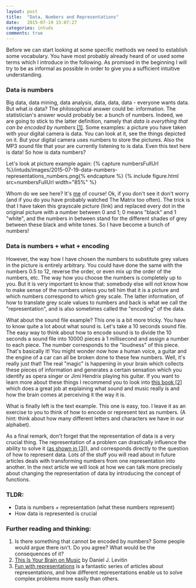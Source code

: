 ```yaml
---
layout: post
title:  "Data, Numbers and Representations"
date:   2015-07-19 15:07:27
categories: intuds
comments: true
---
```

Before we can start looking at some specific methods we need to establish some vocabulary. You have most probably already heard of or used some terms which I introduce in the following. As promised in the beginning I will try to be as informal as possible in order to give you a sufficient intuitive understanding.

### Data is numbers

Big data, data mining, data analysis, data, data, data - everyone wants data. But what *is* data? The philosophical answer could be: information. The statistician's answer would probably be: a bunch of numbers. 
Indeed, we are going to stick to the latter definition, namely that *data is everything that can be encoded by numbers* [[1]](#numbersencode).
Some examples: a picture you have taken with your digital camera is data. You can look at it, see the things depicted on it. But your digital camera uses numbers to store the pictures. Also the MP3 sound file that your are currently listening to is data. Even this text here is data! So how is data numbers?
<!-- However, information is also quite an obscure term. So let's define data as "everything you might consider doing something with".  -->

Let's look at picture example again:
{% capture numbersFullUrl %}/intuds/images/2015-07-19-data-numbers-representations_numbers.png{% endcapture %}
{% include figure.html src=numbersFullUrl width="85%" %}

Whom do we see here? It's [me](/intuds/images/2015-07-19-data-numbers-representations_picture.png) of course! Ok, if you don't see it don't worry (and if you do you have probably watched The Matrix too often). The trick is that I have taken this grayscale picture (link) and replaced every dot in the original picture with a number between 0 and 1; 0 means "black" and 1 "white", and the numbers in between stand for the different shades of grey between these black and white tones. So I have become a bunch of numbers!

### Data is numbers + what + encoding

However, the way how I have chosen the numbers to substitute grey values in the picture is entirely arbitrary. You could have done the same with the numbers 0.5 to 12, reverse the order, or even mix up the order of the numbers, etc. The way how you choose the numbers is completely up to you. But it is very important to know that: somebody else will not know how to make sense of the numbers unless you tell him that it is a picture and which numbers correspond to which grey scale. The latter information, of how to translate grey scale values to numbers and back is what we call the "representation", and is also sometimes called the "encoding" of the data. 

What about the sound file example? This one is a bit more tricky. You have to know quite a lot about what sound is. Let's take a 10 seconds sound file. The easy way to think about how to encode sound is to divide the 10 seconds a sound file into 10000 pieces à 1 millisecond and assign a number to each piece. The number corresponds to the "loudness" of this piece. That's basically it! You might wonder now how a human voice, a guitar and the engine of a car can all be broken done to these few numbers. Well, it's really just that! The real "magic" is happening in your brain which collects these pieces of information and generates a certain sensation which you identify as opera singer or Jimi Hendrix playing his guitar. 
If you want to learn more about these things I recommend you to look into [this book [2]](#brainonmusic) which does a great job at explaining what sound and music really is and how the brain comes at perceiving it the way it is. 

What is finally left is the text example. This one is easy, too. I leave it as an exercise to you to think of how to encode or represent text as numbers. (A hint: think about how many different letters and characters we have in our alphabet).

As a final remark, don't forget that the representation of data is a very crucial thing. 
The representation of a problem can drastically influence the ability to solve it ([as shown in [3]](#funwithrepr)), and corresponds directly to the question of how to represent data.
Lots of the stuff you will read about in future articles deals with transforming numbers from one representation into another. In the next article we will look at how we can talk more precisely about changing the representation of data by introducing the concept of functions.

### TLDR:
* Data is numbers + representation (what these numbers represent)
* How data is represented is crucial

### Further reading and thinking:
1. <a name="numbersencode">Is there something that cannot be encoded by numbers?</a> Some people would argue there isn't. Do you agree? What would be the consequences of it?
2. <a name="brainonmusic">[This Is Your Brain on Music](https://en.wikipedia.org/wiki/This_Is_Your_Brain_on_Music) by Daniel J. Levitin</a>
3. <a name="funwithrepr">[Fun with representations](https://catenary.wordpress.com/2006/08/19/fun-with-representations-i-nine-numbers/)</a> is a fantastic series of articles about representations, and how different representations enable us to solve complex problems more easily than others.
